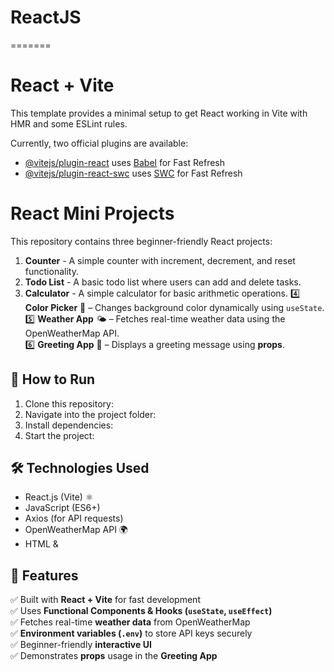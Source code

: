 
# ReactJS
=======
# React + Vite

This template provides a minimal setup to get React working in Vite with HMR and some ESLint rules.

Currently, two official plugins are available:

- [@vitejs/plugin-react](https://github.com/vitejs/vite-plugin-react/blob/main/packages/plugin-react/README.md) uses [Babel](https://babeljs.io/) for Fast Refresh
- [@vitejs/plugin-react-swc](https://github.com/vitejs/vite-plugin-react-swc) uses [SWC](https://swc.rs/) for Fast Refresh

# React Mini Projects

This repository contains three beginner-friendly React projects:

1. **Counter** - A simple counter with increment, decrement, and reset functionality.
2. **Todo List** - A basic todo list where users can add and delete tasks.
3. **Calculator** - A simple calculator for basic arithmetic operations.
4️⃣ **Color Picker** 🎨 – Changes background color dynamically using `useState`.  
5️⃣ **Weather App** 🌤️ – Fetches real-time weather data using the OpenWeatherMap API.  
6️⃣ **Greeting App** 👋 – Displays a greeting message using **props**.

## 🚀 How to Run

1. Clone this repository:
2. Navigate into the project folder:
3. Install dependencies:
4. Start the project:


## 🛠️ Technologies Used

- React.js (Vite) ⚛️  
- JavaScript (ES6+)  
- Axios (for API requests)  
- OpenWeatherMap API 🌍  
- HTML & 

## 📌 Features

✅ Built with **React + Vite** for fast development  
✅ Uses **Functional Components & Hooks (`useState`, `useEffect`)**  
✅ Fetches real-time **weather data** from OpenWeatherMap  
✅ **Environment variables (`.env`)** to store API keys securely  
✅ Beginner-friendly **interactive UI**  
✅ Demonstrates **props** usage in the **Greeting App**  

